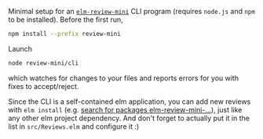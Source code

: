 Minimal setup for an [`elm-review-mini`](https://dark.elm.dmy.fr/packages/lue-bird/elm-review-mini/latest/) CLI program (requires `node.js` and `npm` to be installed).
Before the first run,
```bash
npm install --prefix review-mini
```

Launch
```bash
node review-mini/cli
```
which watches for changes to your files and reports errors for you with fixes to accept/reject. 

Since the CLI is a self-contained elm application, you can add new reviews with `elm install` (e.g. [search for packages elm-review-mini-...](https://dark.elm.dmy.fr/?q=elm-review-mini-)), just like any other elm project dependency.
And don't forget to actually put it in the list in `src/Reviews.elm` and configure it :)
